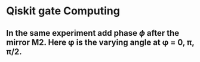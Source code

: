 # Qiskit gate Computing
## In the same experiment add phase $\phi$ after the mirror M2. Here φ is the varying angle at φ = 0, π, π/2.
